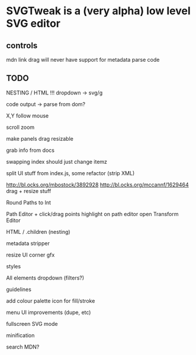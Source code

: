 SVGTweak is a (very alpha) low level SVG editor
====

controls
----

mdn link
drag
will never have support for metadata
parse code

TODO
----

NESTING / HTML !!!
dropdown -> svg/g

code output -> parse from dom?

X,Y follow mouse

scroll zoom

make panels drag resizable

grab info from docs

swapping index should just change itemz

split UI stuff from index.js, some refactor (strip XML)

http://bl.ocks.org/mbostock/3892928
http://bl.ocks.org/mccannf/1629464
drag + resize stuff

Round Paths to Int

Path Editor + click/drag points highlight on path editor open
Transform Editor

HTML / .children (nesting)

metadata stripper

resize UI corner gfx

styles

All elements dropdown (filters?)

guidelines

add colour palette icon for fill/stroke

menu UI improvements (dupe, etc)

fullscreen SVG mode

minification

search MDN?